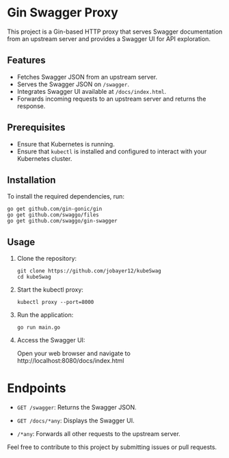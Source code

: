 # Gin Swagger Proxy
This project is a Gin-based HTTP proxy that serves Swagger documentation from an upstream server and provides a Swagger UI for API exploration.

## Features
- Fetches Swagger JSON from an upstream server.
- Serves the Swagger JSON on `/swagger`.
- Integrates Swagger UI available at `/docs/index.html`.
- Forwards incoming requests to an upstream server and returns the response.

## Prerequisites

- Ensure that Kubernetes is running.
- Ensure that `kubectl` is installed and configured to interact with your Kubernetes cluster.


## Installation
To install the required dependencies, run:

```shell
go get github.com/gin-gonic/gin
go get github.com/swaggo/files
go get github.com/swaggo/gin-swagger
```

## Usage
1. Clone the repository:
    ```shell
    git clone https://github.com/jobayer12/kubeSwag
    cd kubeSwag
    ```
2. Start the kubectl proxy:
    ```shell
    kubectl proxy --port=8000
    ````
3. Run the application:
    ```shell
    go run main.go
    ```
4. Access the Swagger UI:

    Open your web browser and navigate to http://localhost:8080/docs/index.html

# Endpoints
- `GET /swagger`: Returns the Swagger JSON.

- `GET /docs/*any`: Displays the Swagger UI.
- `/*any`: Forwards all other requests to the upstream server.


Feel free to contribute to this project by submitting issues or pull requests.